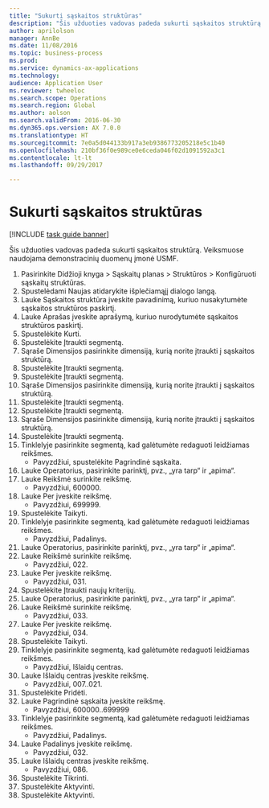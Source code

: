```yaml
--- 
title: "Sukurti sąskaitos struktūras"
description: "Šis užduoties vadovas padeda sukurti sąskaitos struktūrą."
author: aprilolson
manager: AnnBe
ms.date: 11/08/2016
ms.topic: business-process
ms.prod: 
ms.service: dynamics-ax-applications
ms.technology: 
audience: Application User
ms.reviewer: twheeloc
ms.search.scope: Operations
ms.search.region: Global
ms.author: aolson
ms.search.validFrom: 2016-06-30
ms.dyn365.ops.version: AX 7.0.0
ms.translationtype: HT
ms.sourcegitcommit: 7e0a5d044133b917a3eb9386773205218e5c1b40
ms.openlocfilehash: 210bf36f0e989ce0e6ceda046f02d1091592a3c1
ms.contentlocale: lt-lt
ms.lasthandoff: 09/29/2017

---
```

# <a name="create-account-structures"></a>Sukurti sąskaitos struktūras

[!INCLUDE [task guide banner](../../includes/task-guide-banner.md)]

Šis užduoties vadovas padeda sukurti sąskaitos struktūrą. Veiksmuose naudojama demonstracinių duomenų įmonė USMF.

1. Pasirinkite Didžioji knyga > Sąskaitų planas > Struktūros > Konfigūruoti sąskaitų struktūras.
2. Spustelėdami Naujas atidarykite išplečiamąjį dialogo langą.
3. Lauke Sąskaitos struktūra įveskite pavadinimą, kuriuo nusakytumėte sąskaitos struktūros paskirtį.
4. Lauke Aprašas įveskite aprašymą, kuriuo nurodytumėte sąskaitos struktūros paskirtį.
5. Spustelėkite Kurti.
6. Spustelėkite Įtraukti segmentą.
7. Sąraše Dimensijos pasirinkite dimensiją, kurią norite įtraukti į sąskaitos struktūrą.
8. Spustelėkite Įtraukti segmentą.
9. Spustelėkite Įtraukti segmentą.
10. Sąraše Dimensijos pasirinkite dimensiją, kurią norite įtraukti į sąskaitos struktūrą.
11. Spustelėkite Įtraukti segmentą.
12. Spustelėkite Įtraukti segmentą.
13. Sąraše Dimensijos pasirinkite dimensiją, kurią norite įtraukti į sąskaitos struktūrą.
14. Spustelėkite Įtraukti segmentą.
15. Tinklelyje pasirinkite segmentą, kad galėtumėte redaguoti leidžiamas reikšmes.
    * Pavyzdžiui, spustelėkite Pagrindinė sąskaita.  
16. Lauke Operatorius, pasirinkite parinktį, pvz., „yra tarp“ ir „apima“.
17. Lauke Reikšmė surinkite reikšmę.
    * Pavyzdžiui, 600000.  
18. Lauke Per įveskite reikšmę.
    * Pavyzdžiui, 699999.  
19. Spustelėkite Taikyti.
20. Tinklelyje pasirinkite segmentą, kad galėtumėte redaguoti leidžiamas reikšmes.
    * Pavyzdžiui, Padalinys.  
21. Lauke Operatorius, pasirinkite parinktį, pvz., „yra tarp“ ir „apima“.
22. Lauke Reikšmė surinkite reikšmę.
    * Pavyzdžiui, 022.  
23. Lauke Per įveskite reikšmę.
    * Pavyzdžiui, 031.  
24. Spustelėkite Įtraukti naujų kriterijų.
25. Lauke Operatorius, pasirinkite parinktį, pvz., „yra tarp“ ir „apima“.
26. Lauke Reikšmė surinkite reikšmę.
    * Pavyzdžiui, 033.  
27. Lauke Per įveskite reikšmę.
    * Pavyzdžiui, 034.  
28. Spustelėkite Taikyti.
29. Tinklelyje pasirinkite segmentą, kad galėtumėte redaguoti leidžiamas reikšmes.
    * Pavyzdžiui, Išlaidų centras.  
30. Lauke Išlaidų centras įveskite reikšmę.
    * Pavyzdžiui, 007..021.  
31. Spustelėkite Pridėti.
32. Lauke Pagrindinė sąskaita įveskite reikšmę.
    * Pavyzdžiui, 600000..699999  
33. Tinklelyje pasirinkite segmentą, kad galėtumėte redaguoti leidžiamas reikšmes.
    * Pavyzdžiui, Padalinys.  
34. Lauke Padalinys įveskite reikšmę.
    * Pavyzdžiui, 032.  
35. Lauke Išlaidų centras įveskite reikšmę.
    * Pavyzdžiui, 086.  
36. Spustelėkite Tikrinti.
37. Spustelėkite Aktyvinti.
38. Spustelėkite Aktyvinti.


